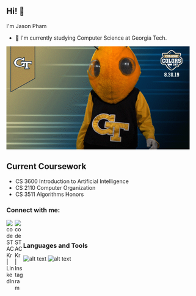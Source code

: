 ## Hi! 👋
I'm Jason Pham

- 👀 I'm currently studying Computer Science at Georgia Tech.

![til](./gatech.gif)

## Current Coursework
- CS 3600 Introduction to Artificial Intelligence
- CS 2110 Computer Organization
- CS 3511 Algorithms Honors


### Connect with me:
[<img align="left" alt="codeSTACKr | LinkedIn" width="22px" src="https://cdn.jsdelivr.net/npm/simple-icons@v3/icons/linkedin.svg" />][linkedin]
[<img align="left" alt="codeSTACKr | Instagram" width="22px" src="https://cdn.jsdelivr.net/npm/simple-icons@v3/icons/instagram.svg" />][instagram]
</br>
</br>
### Languages and Tools
<!---
phamja1/phamja1 is a ✨ special ✨ repository because its `README.md` (this file) appears on your GitHub profile.
You can click the Preview link to take a look at your changes.
--->
![alt text](https://user-images.githubusercontent.com/70985186/133035737-0fce4871-9134-43f4-9b1c-88af27b7d5ac.png)
![alt text](https://user-images.githubusercontent.com/70985186/133036270-edce12f2-edb1-4fa8-8d53-8939ae58f0d2.png)

[instagram]: https://instagram.com/jj.pham1
[linkedin]: https://linkedin.com/in/jason-d-pham
